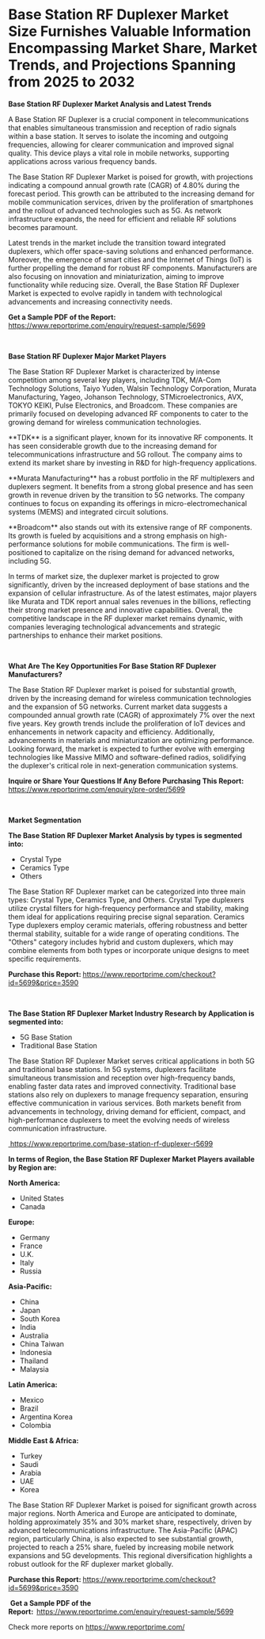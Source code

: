 <p><h1>Base Station RF Duplexer Market Size Furnishes Valuable Information Encompassing Market Share, Market Trends, and Projections Spanning from 2025 to 2032</h1></p><p><strong>Base Station RF Duplexer Market Analysis and Latest Trends</strong></p>
<p><p>A Base Station RF Duplexer is a crucial component in telecommunications that enables simultaneous transmission and reception of radio signals within a base station. It serves to isolate the incoming and outgoing frequencies, allowing for clearer communication and improved signal quality. This device plays a vital role in mobile networks, supporting applications across various frequency bands.</p><p>The Base Station RF Duplexer Market is poised for growth, with projections indicating a compound annual growth rate (CAGR) of 4.80% during the forecast period. This growth can be attributed to the increasing demand for mobile communication services, driven by the proliferation of smartphones and the rollout of advanced technologies such as 5G. As network infrastructure expands, the need for efficient and reliable RF solutions becomes paramount.</p><p>Latest trends in the market include the transition toward integrated duplexers, which offer space-saving solutions and enhanced performance. Moreover, the emergence of smart cities and the Internet of Things (IoT) is further propelling the demand for robust RF components. Manufacturers are also focusing on innovation and miniaturization, aiming to improve functionality while reducing size. Overall, the Base Station RF Duplexer Market is expected to evolve rapidly in tandem with technological advancements and increasing connectivity needs.</p></p>
<p><strong>Get a Sample PDF of the Report:&nbsp;</strong> <a href="https://www.reportprime.com/enquiry/request-sample/5699?utm_campaign=3312&utm_medium=2&utm_source=Github&utm_content=ia&utm_term=19032025&utm_id=base-station-rf-duplexer">https://www.reportprime.com/enquiry/request-sample/5699</a></p>
<p>&nbsp;</p>
<p><strong>Base Station RF Duplexer Major Market Players</strong></p>
<p><p>The Base Station RF Duplexer Market is characterized by intense competition among several key players, including TDK, M/A-Com Technology Solutions, Taiyo Yuden, Walsin Technology Corporation, Murata Manufacturing, Yageo, Johanson Technology, STMicroelectronics, AVX, TOKYO KEIKI, Pulse Electronics, and Broadcom. These companies are primarily focused on developing advanced RF components to cater to the growing demand for wireless communication technologies.</p><p>**TDK** is a significant player, known for its innovative RF components. It has seen considerable growth due to the increasing demand for telecommunications infrastructure and 5G rollout. The company aims to extend its market share by investing in R&D for high-frequency applications.</p><p>**Murata Manufacturing** has a robust portfolio in the RF multiplexers and duplexers segment. It benefits from a strong global presence and has seen growth in revenue driven by the transition to 5G networks. The company continues to focus on expanding its offerings in micro-electromechanical systems (MEMS) and integrated circuit solutions.</p><p>**Broadcom** also stands out with its extensive range of RF components. Its growth is fueled by acquisitions and a strong emphasis on high-performance solutions for mobile communications. The firm is well-positioned to capitalize on the rising demand for advanced networks, including 5G.</p><p>In terms of market size, the duplexer market is projected to grow significantly, driven by the increased deployment of base stations and the expansion of cellular infrastructure. As of the latest estimates, major players like Murata and TDK report annual sales revenues in the billions, reflecting their strong market presence and innovative capabilities. Overall, the competitive landscape in the RF duplexer market remains dynamic, with companies leveraging technological advancements and strategic partnerships to enhance their market positions.</p></p>
<p>&nbsp;</p>
<p><strong>What Are The Key Opportunities For Base Station RF Duplexer Manufacturers?</strong></p>
<p><p>The Base Station RF Duplexer market is poised for substantial growth, driven by the increasing demand for wireless communication technologies and the expansion of 5G networks. Current market data suggests a compounded annual growth rate (CAGR) of approximately 7% over the next five years. Key growth trends include the proliferation of IoT devices and enhancements in network capacity and efficiency. Additionally, advancements in materials and miniaturization are optimizing performance. Looking forward, the market is expected to further evolve with emerging technologies like Massive MIMO and software-defined radios, solidifying the duplexer's critical role in next-generation communication systems.</p></p>
<p><strong>Inquire or Share Your Questions If Any Before Purchasing This Report:</strong> <a href="https://www.reportprime.com/enquiry/pre-order/5699?utm_campaign=3312&utm_medium=2&utm_source=Github&utm_content=ia&utm_term=19032025&utm_id=base-station-rf-duplexer">https://www.reportprime.com/enquiry/pre-order/5699</a></p>
<p>&nbsp;</p>
<p><strong>Market Segmentation</strong></p>
<p><strong>The Base Station RF Duplexer Market Analysis by types is segmented into:</strong></p>
<p><ul><li>Crystal Type</li><li>Ceramics Type</li><li>Others</li></ul></p>
<p><p>The Base Station RF Duplexer market can be categorized into three main types: Crystal Type, Ceramics Type, and Others. Crystal Type duplexers utilize crystal filters for high-frequency performance and stability, making them ideal for applications requiring precise signal separation. Ceramics Type duplexers employ ceramic materials, offering robustness and better thermal stability, suitable for a wide range of operating conditions. The "Others" category includes hybrid and custom duplexers, which may combine elements from both types or incorporate unique designs to meet specific requirements.</p></p>
<p><strong>Purchase this Report:&nbsp;</strong><a href="https://www.reportprime.com/checkout?id=5699&price=3590&utm_campaign=3312&utm_medium=2&utm_source=Github&utm_content=ia&utm_term=19032025&utm_id=base-station-rf-duplexer">https://www.reportprime.com/checkout?id=5699&price=3590</a></p>
<p>&nbsp;</p>
<p><strong>The Base Station RF Duplexer Market Industry Research by Application is segmented into:</strong></p>
<p><ul><li>5G Base Station</li><li>Traditional Base Station</li></ul></p>
<p><p>The Base Station RF Duplexer Market serves critical applications in both 5G and traditional base stations. In 5G systems, duplexers facilitate simultaneous transmission and reception over high-frequency bands, enabling faster data rates and improved connectivity. Traditional base stations also rely on duplexers to manage frequency separation, ensuring effective communication in various services. Both markets benefit from advancements in technology, driving demand for efficient, compact, and high-performance duplexers to meet the evolving needs of wireless communication infrastructure.</p></p>
<p><a href="https://www.reportprime.com/base-station-rf-duplexer-r5699?utm_campaign=3312&utm_medium=2&utm_source=Github&utm_content=ia&utm_term=19032025&utm_id=base-station-rf-duplexer">&nbsp;https://www.reportprime.com/base-station-rf-duplexer-r5699</a></p>
<p><strong>In terms of Region, the Base Station RF Duplexer Market Players available by Region are:</strong></p>
<p>
    <p> <strong> North America: </strong>
        <ul>
            <li>United States</li>
            <li>Canada</li>
        </ul>
        </p> 
    <p> <strong> Europe: </strong>
        <ul>
            <li>Germany</li>
            <li>France</li>
            <li>U.K.</li>
            <li>Italy</li>
            <li>Russia</li>
        </ul>
        </p> 
    <p> <strong> Asia-Pacific: </strong>
        <ul>
            <li>China</li>
            <li>Japan</li>
            <li>South Korea</li>
            <li>India</li>
            <li>Australia</li>
            <li>China Taiwan</li>
            <li>Indonesia</li>
            <li>Thailand</li>
            <li>Malaysia</li>
        </ul>
        </p> 
    <p> <strong> Latin America: </strong>
        <ul>
            <li>Mexico</li>
            <li>Brazil</li>
            <li>Argentina Korea</li>
            <li>Colombia</li>
        </ul>
        </p> 
    <p> <strong> Middle East & Africa: </strong>
        <ul>
            <li>Turkey</li>
            <li>Saudi</li>
            <li>Arabia</li>
            <li>UAE</li>
            <li>Korea</li>
        </ul>
    </p>
    </p>
<p><p>The Base Station RF Duplexer Market is poised for significant growth across major regions. North America and Europe are anticipated to dominate, holding approximately 35% and 30% market share, respectively, driven by advanced telecommunications infrastructure. The Asia-Pacific (APAC) region, particularly China, is also expected to see substantial growth, projected to reach a 25% share, fueled by increasing mobile network expansions and 5G developments. This regional diversification highlights a robust outlook for the RF duplexer market globally.</p></p>
<p><strong>Purchase this Report: </strong><a href="https://www.reportprime.com/checkout?id=5699&price=3590&utm_campaign=3312&utm_medium=2&utm_source=Github&utm_content=ia&utm_term=19032025&utm_id=base-station-rf-duplexer">https://www.reportprime.com/checkout?id=5699&price=3590</a></p>
<p>&nbsp;<strong>Get a Sample PDF of the Report:&nbsp;&nbsp;</strong><a href="https://www.reportprime.com/enquiry/request-sample/5699?utm_campaign=3312&utm_medium=2&utm_source=Github&utm_content=ia&utm_term=19032025&utm_id=base-station-rf-duplexer">https://www.reportprime.com/enquiry/request-sample/5699</a></p>
<p><strong></strong></p>
<p>Check more reports on <a href="https://www.reportprime.com/?utm_campaign=3312&utm_medium=2&utm_source=Github&utm_content=ia&utm_term=19032025&utm_id=base-station-rf-duplexer">https://www.reportprime.com/</a></p>